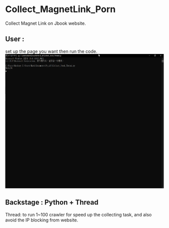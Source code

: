 # Collect_MagnetLink_Porn
Collect Magnet Link on Jbook website.

## User :
set up the page you want then run the code.
<img src="https://github.com/m1596284/Collect_MagnetLink_Porn/blob/main/Collect_MagnetLink_Porn.gif" width="647" height="426">

## Backstage : Python + Thread
Thread: to run 1~100 crawler for speed up the collecting task, and also avoid the IP blocking from website.  

